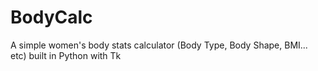 # BodyCalc
A simple women's body stats calculator (Body Type, Body Shape, BMI... etc) built in Python with Tk
